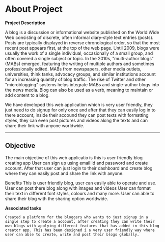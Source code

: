 # About Project

**Project Description**

A blog is a discussion or informational website published on the World Wide Web consisting of discrete, often informal diary-style text entries (posts). Posts are typically displayed in reverse chronological order, so that the most recent post appears first, at the top of the web page. Until 2009, blogs were usually the work of a single individual, occasionally of a small group, and often covered a single subject or topic. In the 2010s, "multi-author blogs" (MABs) emerged, featuring the writing of multiple authors and sometimes professionally edited. MABs from newspapers, other media outlets, universities, think tanks, advocacy groups, and similar institutions account for an increasing quantity of blog traffic. The rise of Twitter and other "microblogging" systems helps integrate MABs and single-author blogs into the news media. Blog can also be used as a verb, meaning to maintain or add content to a blog.

We have developed this web application which is very user friendly, they just need to do signup for only once and after that they can easily log in to there account, inside their accound they can post texts with formatting styles, they can even post pictures and  videos along the texts and can share their link with anyone worldwide.

_________________

## Objective

The main objective of this web applicatio is this is user friendly blog creating app User can sign up using email id and password and create account.
After that user can just login to their dashboard and create blog where they can easily post and share the link with anyone.


Benefits
	 This is user friendly blog, user can easily able to operate and use.
	 User can post there blog along with images and videos
	 User can format their text in different font styles, colours and many more.
	 User can able to share their blog with the sharing option worldwide.




**Associated tasks**

	Created a platform for the bloggers who wants to just signup in a single step to create a account, after creating they can write their own blogs with applying different features that has added in this blog creator app. This has been designed i a very user friendly way where user can able to create, write and post their blogs globally.




